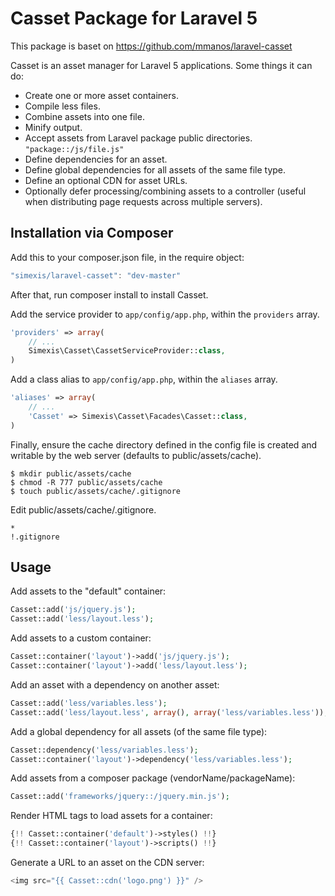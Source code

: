 Casset Package for Laravel 5
============================

This package is baset on https://github.com/mmanos/laravel-casset

Casset is an asset manager for Laravel 5 applications. Some things it can do:

* Create one or more asset containers.
* Compile less files.
* Combine assets into one file.
* Minify output.
* Accept assets from Laravel package public directories. `"package::/js/file.js"`
* Define dependencies for an asset.
* Define global dependencies for all assets of the same file type.
* Define an optional CDN for asset URLs.
* Optionally defer processing/combining assets to a controller (useful when distributing page requests across multiple servers).

Installation via Composer
-------------------------

Add this to your composer.json file, in the require object:

```javascript
"simexis/laravel-casset": "dev-master"
```

After that, run composer install to install Casset.

Add the service provider to `app/config/app.php`, within the `providers` array.

```php
'providers' => array(
	// ...
	Simexis\Casset\CassetServiceProvider::class,
)
```

Add a class alias to `app/config/app.php`, within the `aliases` array.

```php
'aliases' => array(
	// ...
	'Casset' => Simexis\Casset\Facades\Casset::class,
)
```

Finally, ensure the cache directory defined in the config file is created
and writable by the web server (defaults to public/assets/cache).

```console
$ mkdir public/assets/cache
$ chmod -R 777 public/assets/cache
$ touch public/assets/cache/.gitignore
```

Edit public/assets/cache/.gitignore.

```
*
!.gitignore
```

Usage
-----

Add assets to the "default" container:

```php
Casset::add('js/jquery.js');
Casset::add('less/layout.less');
```

Add assets to a custom container:

```php
Casset::container('layout')->add('js/jquery.js');
Casset::container('layout')->add('less/layout.less');
```

Add an asset with a dependency on another asset:

```php
Casset::add('less/variables.less');
Casset::add('less/layout.less', array(), array('less/variables.less'));
```

Add a global dependency for all assets (of the same file type):

```php
Casset::dependency('less/variables.less');
Casset::container('layout')->dependency('less/variables.less');
```

Add assets from a composer package (vendorName/packageName):

```php
Casset::add('frameworks/jquery::/jquery.min.js');
```

Render HTML tags to load assets for a container:

```php
{!! Casset::container('default')->styles() !!}
{!! Casset::container('layout')->scripts() !!}
```

Generate a URL to an asset on the CDN server:

```php
<img src="{{ Casset::cdn('logo.png') }}" />
```
